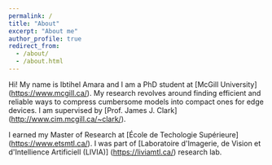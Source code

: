 ```yaml
---
permalink: /
title: "About"
excerpt: "About me"
author_profile: true
redirect_from: 
  - /about/
  - /about.html
---
```


Hi! My name is Ibtihel Amara and I am a PhD student at [McGill University] (https://www.mcgill.ca/). 
My research revolves around finding efficient and reliable ways to compress cumbersome models into compact ones for edge devices. 
I am supervised by [Prof. James J. Clark] (http://www.cim.mcgill.ca/~clark/). 

I earned my Master of Research at [École de Techologie Supérieure] (https://www.etsmtl.ca/). I was part of [Laboratoire d'Imagerie, de Vision et d'Intellience Artificiell (LIVIA)] (https://liviamtl.ca/) research lab. 
